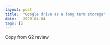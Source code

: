 ```yaml
---
layout: post
title:  "Google drive as a long term storage"
date:   2020-04-04
tags: []
---
```


Copy from G2 review
